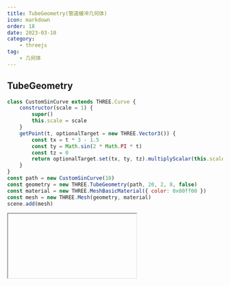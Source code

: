 ```yaml
---
title: TubeGeometry(管道缓冲几何体)
icon: markdown
order: 18
date: 2023-03-10
category:
    - threejs
tag:
    - 几何体
---
```


## TubeGeometry

```js
class CustomSinCurve extends THREE.Curve {
    constructor(scale = 1) {
        super()
        this.scale = scale
    }
    getPoint(t, optionalTarget = new THREE.Vector3()) {
        const tx = t * 3 - 1.5
        const ty = Math.sin(2 * Math.PI * t)
        const tz = 0
        return optionalTarget.set(tx, ty, tz).multiplyScalar(this.scale)
    }
}
const path = new CustomSinCurve(10)
const geometry = new THREE.TubeGeometry(path, 20, 2, 8, false)
const material = new THREE.MeshBasicMaterial({ color: 0x00ff00 })
const mesh = new THREE.Mesh(geometry, material)
scene.add(mesh)
```

<IFrame url="https://luotainxu-demo.netlify.app/#/threejs/tubeGeometry"/>

## 构造器

### path : Curve

一个由基类Curve继承而来的3D路径

### tubularSegments : Integer

组成这一管道的分段数，默认值为64

### radius : Float

管道的半径，默认值为1

### radialSegments : Integer

管道横截面的分段数目，默认值为8

### closed : Boolean

管道的两端是否闭合，默认值为false

## 属性

共有属性请参见其基类BufferGeometry

### .parameters : Object

一个包含着构造函数中每个参数的对象。在对象实例化之后，对该属性的任何修改都不会改变这个几何体

### .tangents : Array

一个Vector3切线数组

### .normals : Array

一个Vector3法线数组

### .binormals : Array

一个Vector3次法线数组

## 方法

共有方法请参见其基类BufferGeometry
